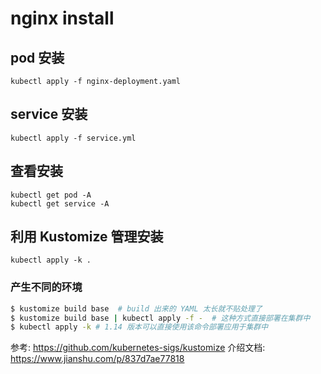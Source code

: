 # nginx install
## pod 安装

```
kubectl apply -f nginx-deployment.yaml
```
## service 安装

```
kubectl apply -f service.yml
```

## 查看安装
```
kubectl get pod -A
kubectl get service -A
````

## 利用 Kustomize 管理安装

```
kubectl apply -k .
```

### 产生不同的环境
```sh
$ kustomize build base  # build 出来的 YAML 太长就不贴处理了
$ kustomize build base | kubectl apply -f -  # 这种方式直接部署在集群中
$ kubectl apply -k # 1.14 版本可以直接使用该命令部署应用于集群中
```
参考: https://github.com/kubernetes-sigs/kustomize
介绍文档: https://www.jianshu.com/p/837d7ae77818

